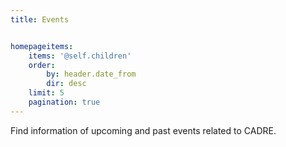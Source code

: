 ```yaml
---
title: Events


homepageitems:
    items: '@self.children'
    order: 
        by: header.date_from
        dir: desc
    limit: 5
    pagination: true
---
```


Find information of upcoming and past events related to CADRE.